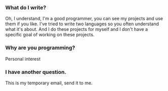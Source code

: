 <h3> What do I write?</h3> 
Oh, I understand, I'm a good programmer, you can see my projects and use them if you like. I've tried to write two languages so you often understand what it's about. And I do these projects for myself and I don't have a specific goal of working on these projects.
<h3>Why are you programming?</h3> 
Personal interest 
<h3>I have another question.</h3>
This is my temporary email, send it to me.
